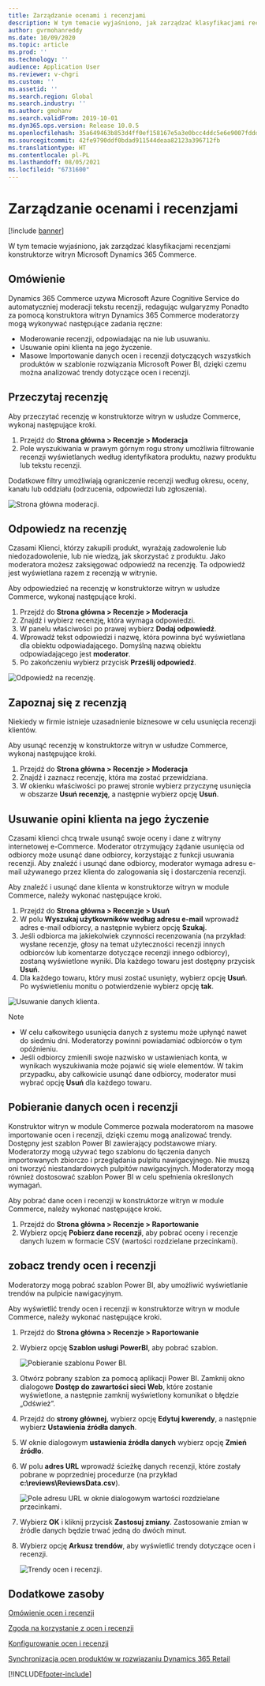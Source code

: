 ```yaml
---
title: Zarządzanie ocenami i recenzjami
description: W tym temacie wyjaśniono, jak zarządzać klasyfikacjami recenzjami konstruktorze witryn Microsoft Dynamics 365 Commerce.
author: gvrmohanreddy
ms.date: 10/09/2020
ms.topic: article
ms.prod: ''
ms.technology: ''
audience: Application User
ms.reviewer: v-chgri
ms.custom: ''
ms.assetid: ''
ms.search.region: Global
ms.search.industry: ''
ms.author: gmohanv
ms.search.validFrom: 2019-10-01
ms.dyn365.ops.version: Release 10.0.5
ms.openlocfilehash: 35a649463b853d4ff0ef158167e5a3e0bcc4ddc5e6e9007fddda82dd14a00851
ms.sourcegitcommit: 42fe9790ddf0bdad911544deaa82123a396712fb
ms.translationtype: HT
ms.contentlocale: pl-PL
ms.lasthandoff: 08/05/2021
ms.locfileid: "6731600"
---
```

# <a name="manage-ratings-and-reviews"></a>Zarządzanie ocenami i recenzjami

[!include [banner](includes/banner.md)]

W tym temacie wyjaśniono, jak zarządzać klasyfikacjami recenzjami konstruktorze witryn Microsoft Dynamics 365 Commerce.

## <a name="overview"></a>Omówienie

Dynamics 365 Commerce uzywa Microsoft Azure Cognitive Service do automatyczniej moderacji tekstu recenzji, redagując wulgaryzmy Ponadto za pomocą konstruktora witryn Dynamics 365 Commerce moderatorzy mogą wykonywać następujące zadania ręczne:

- Moderowanie recenzji, odpowiadając na nie lub usuwaniu.
- Usuwanie opini klienta na jego życzenie.
- Masowe Importowanie danych ocen i recenzji dotyczących wszystkich produktów w szablonie rozwiązania Microsoft Power BI, dzięki czemu można analizować trendy dotyczące ocen i recenzji.

## <a name="read-a-review"></a>Przeczytaj recenzję 

Aby przeczytać recenzję w konstruktorze witryn w usłudze Commerce, wykonaj następujące kroki.

1. Przejdź do **Strona główna \> Recenzje \> Moderacja**
1. Pole wyszukiwania w prawym górnym rogu strony umożliwia filtrowanie recenzji wyświetlanych według identyfikatora produktu, nazwy produktu lub tekstu recenzji.

Dodatkowe filtry umożliwiają ograniczenie recenzji według okresu, oceny, kanału lub oddziału (odrzucenia, odpowiedzi lub zgłoszenia).

![Strona główna moderacji.](media/rnr-moderation-home.png) 

## <a name="respond-to-a-review"></a>Odpowiedz na recenzję 

Czasami Klienci, którzy zakupili produkt, wyrażają zadowolenie lub niedozadowolenie, lub nie wiedzą, jak skorzystać z produktu. Jako moderatora możesz zaksięgować odpowiedź na recenzję. Ta odpowiedź jest wyświetlana razem z recenzją w witrynie. 

Aby odpowiedzieć na recenzję w konstruktorze witryn w usłudze Commerce, wykonaj następujące kroki.

1. Przejdź do **Strona główna \> Recenzje \> Moderacja**
1. Znajdź i wybierz recenzję, która wymaga odpowiedzi.
1. W panelu właściwości po prawej wybierz **Dodaj odpowiedź**.
1. Wprowadź tekst odpowiedzi i nazwę, która powinna być wyświetlana dla obiektu odpowiadającego. Domyślną nazwą obiektu odpowiadającego jest **moderator**.
1. Po zakończeniu wybierz przycisk **Prześlij odpowiedź**.

![Odpowiedź na recenzję.](media/rnr-moderation-response.png) 

## <a name="take-down-a-review"></a>Zapoznaj się z recenzją 

Niekiedy w firmie istnieje uzasadnienie biznesowe w celu usunięcia recenzji klientów. 

Aby usunąć recenzję w konstruktorze witryn w usłudze Commerce, wykonaj następujące kroki.

1. Przejdź do **Strona główna \> Recenzje \> Moderacja**
1. Znajdź i zaznacz recenzję, która ma zostać przewidziana.
1. W okienku właściwości po prawej stronie wybierz przyczynę usunięcia w obszarze **Usuń recenzję**, a następnie wybierz opcję **Usuń**.
    
## <a name="delete-a-customers-reviews-at-the-customers-request"></a>Usuwanie opini klienta na jego życzenie 

Czasami klienci chcą trwale usunąć swoje oceny i dane z witryny internetowej e-Commerce. Moderator otrzymujący żądanie usunięcia od odbiorcy może usunąć dane odbiorcy, korzystając z funkcji usuwania recenzji. Aby znaleźć i usunąć dane odbiorcy, moderator wymaga adresu e-mail używanego przez klienta do zalogowania się i dostarczenia recenzji. 

Aby znaleźć i usunąć dane klienta w konstruktorze witryn w module Commerce, należy wykonać następujące kroki.

1. Przejdź do **Strona główna \> Recenzje \> Usuń**
1. W polu **Wyszukaj użytkowników według adresu e-mail** wprowadź adres e-mail odbiorcy, a następnie wybierz opcję **Szukaj**.
1. Jeśli odbiorca ma jakiekolwiek czynności recenzowania (na przykład: wysłane recenzje, głosy na temat użyteczności recenzji innych odbiorców lub komentarze dotyczące recenzji innego odbiorcy), zostaną wyświetlone wyniki. Dla każdego towaru jest dostępny przycisk **Usuń**.
1. Dla każdego towaru, który musi zostać usunięty, wybierz opcję **Usuń**. Po wyświetleniu monitu o potwierdzenie wybierz opcję **tak**. 
    
![Usuwanie danych klienta.](media/rnr-moderation-delete-reviews.png) 

> [!NOTE]
> - W celu całkowitego usunięcia danych z systemu może upłynąć nawet do siedmiu dni. Moderatorzy powinni powiadamiać odbiorców o tym opóźnieniu.
> - Jeśli odbiorcy zmienili swoje nazwisko w ustawieniach konta, w wynikach wyszukiwania może pojawić się wiele elementów. W takim przypadku, aby całkowicie usunąć dane odbiorcy, moderator musi wybrać opcję **Usuń** dla każdego towaru. 

## <a name="download-ratings-and-reviews-data"></a>Pobieranie danych ocen i recenzji

Konstruktor witryn w module Commerce pozwala moderatorom na masowe importowanie ocen i recenzji, dzięki czemu mogą analizować trendy. Dostępny jest szablon Power BI zawierający podstawowe miary. Moderatorzy mogą używać tego szablonu do łączenia danych importowanych zbiorczo i przeglądania pulpitu nawigacyjnego. Nie muszą oni tworzyć niestandardowych pulpitów nawigacyjnych. Moderatorzy mogą również dostosować szablon Power BI w celu spełnienia określonych wymagań. 

Aby pobrać dane ocen i recenzji w konstruktorze witryn w module Commerce, należy wykonać następujące kroki.

1. Przejdź do **Strona główna \> Recenzje \> Raportowanie**
1. Wybierz opcję **Pobierz dane recenzji**, aby pobrać oceny i recenzje danych luzem w formacie CSV (wartości rozdzielane przecinkami).

## <a name="view-ratings-and-reviews-trends"></a>zobacz trendy ocen i recenzji

Moderatorzy mogą pobrać szablon Power BI, aby umożliwić wyświetlanie trendów na pulpicie nawigacyjnym.

Aby wyświetlić trendy ocen i recenzji w konstruktorze witryn w module Commerce, należy wykonać następujące kroki.

1. Przejdź do **Strona główna \> Recenzje \> Raportowanie**
1. Wybierz opcję **Szablon usługi PowerBI**, aby pobrać szablon.

    ![Pobieranie szablonu Power BI.](media/rnr-moderation-reports.png) 

1. Otwórz pobrany szablon za pomocą aplikacji Power BI. Zamknij okno dialogowe **Dostęp do zawartości sieci Web**, które zostanie wyświetlone, a następnie zamknij wyświetlony komunikat o błędzie „Odśwież”.
1. Przejdź do **strony głównej**, wybierz opcję **Edytuj kwerendy**, a następnie wybierz **Ustawienia źródła danych**.
1. W oknie dialogowym **ustawienia źródła danych** wybierz opcję **Zmień źródło**.
1. W polu **adres URL** wprowadź ścieżkę danych recenzji, które zostały pobrane w poprzedniej procedurze (na przykład **c:\\reviews\\ReviewsData.csv**).

    ![Pole adresu URL w oknie dialogowym wartości rozdzielane przecinkami.](media/rnr-powerbi-datasource-settings.png) 

1. Wybierz  **OK** i kliknij przycisk **Zastosuj zmiany**. Zastosowanie zmian w źródle danych będzie trwać jedną do dwóch minut.
1. Wybierz opcję **Arkusz trendów**, aby wyświetlić trendy dotyczące ocen i recenzji.

    ![Trendy ocen i recenzji.](media/rnr-powerbi-dashboard-template.png) 
    
## <a name="additional-resources"></a>Dodatkowe zasoby

[Omówienie ocen i recenzji](ratings-reviews-overview.md)

[Zgoda na korzystanie z ocen i recenzji](opt-in-ratings-reviews.md)

[Konfigurowanie ocen i recenzji](configure-ratings-reviews.md)

[Synchronizacja ocen produktów w rozwiązaniu Dynamics 365 Retail](sync-product-ratings.md)


[!INCLUDE[footer-include](../includes/footer-banner.md)]